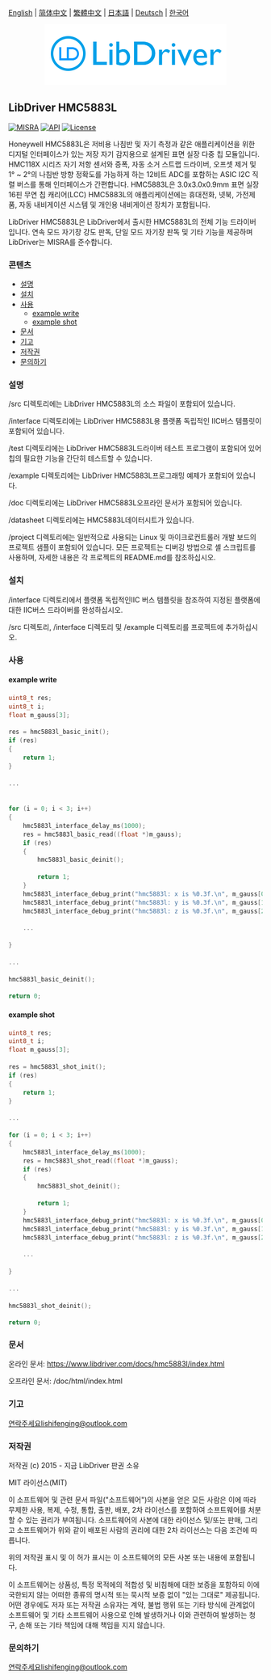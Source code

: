 [English](/README.md) | [ 简体中文](/README_zh-Hans.md) | [繁體中文](/README_zh-Hant.md) | [日本語](/README_ja.md) | [Deutsch](/README_de.md) | [한국어](/README_ko.md)

<div align=center>
<img src="/doc/image/logo.png"/>
</div>

## LibDriver HMC5883L

[![MISRA](https://img.shields.io/badge/misra-compliant-brightgreen.svg)](/misra/README.md) [![API](https://img.shields.io/badge/api-reference-blue)](https://www.libdriver.com/docs/ws2812b/index.html) [![License](https://img.shields.io/badge/license-MIT-brightgreen.svg)](/LICENSE)

Honeywell HMC5883L은 저비용 나침반 및 자기 측정과 같은 애플리케이션을 위한 디지털 인터페이스가 있는 저장 자기 감지용으로 설계된 표면 실장 다중 칩 모듈입니다. HMC118X 시리즈 자기 저항 센서와 증폭, 자동 소거 스트랩 드라이버, 오프셋 제거 및 1° ~ 2°의 나침반 방향 정확도를 가능하게 하는 12비트 ADC를 포함하는 ASIC I2C 직렬 버스를 통해 인터페이스가 간편합니다. HMC5883L은 3.0x3.0x0.9mm 표면 실장 16핀 무연 칩 캐리어(LCC) HMC5883L의 애플리케이션에는 휴대전화, 넷북, 가전제품, 자동 내비게이션 시스템 및 개인용 내비게이션 장치가 포함됩니다.

LibDriver HMC5883L은 LibDriver에서 출시한 HMC5883L의 전체 기능 드라이버입니다. 연속 모드 자기장 강도 판독, 단일 모드 자기장 판독 및 기타 기능을 제공하며 LibDriver는 MISRA를 준수합니다.

### 콘텐츠

  - [설명](#설명)
  - [설치](#설치)
  - [사용](#사용)
    - [example write](#example-write)
    - [example shot](#example-shot)
  - [문서](#문서)
  - [기고](#기고)
  - [저작권](#저작권)
  - [문의하기](#문의하기)

### 설명

/src 디렉토리에는 LibDriver HMC5883L의 소스 파일이 포함되어 있습니다.

/interface 디렉토리에는 LibDriver HMC5883L용 플랫폼 독립적인 IIC버스 템플릿이 포함되어 있습니다.

/test 디렉토리에는 LibDriver HMC5883L드라이버 테스트 프로그램이 포함되어 있어 칩의 필요한 기능을 간단히 테스트할 수 있습니다.

/example 디렉토리에는 LibDriver HMC5883L프로그래밍 예제가 포함되어 있습니다.

/doc 디렉토리에는 LibDriver HMC5883L오프라인 문서가 포함되어 있습니다.

/datasheet 디렉토리에는 HMC5883L데이터시트가 있습니다.

/project 디렉토리에는 일반적으로 사용되는 Linux 및 마이크로컨트롤러 개발 보드의 프로젝트 샘플이 포함되어 있습니다. 모든 프로젝트는 디버깅 방법으로 셸 스크립트를 사용하며, 자세한 내용은 각 프로젝트의 README.md를 참조하십시오.

### 설치

/interface 디렉토리에서 플랫폼 독립적인IIC 버스 템플릿을 참조하여 지정된 플랫폼에 대한 IIC버스 드라이버를 완성하십시오.

/src 디렉토리, /interface 디렉토리 및 /example 디렉토리를 프로젝트에 추가하십시오.

### 사용

#### example write

```C
uint8_t res;
uint8_t i;
float m_gauss[3];

res = hmc5883l_basic_init();
if (res)
{
    return 1;
}

...


for (i = 0; i < 3; i++)
{
    hmc5883l_interface_delay_ms(1000);
    res = hmc5883l_basic_read((float *)m_gauss);
    if (res)
    {
        hmc5883l_basic_deinit();

        return 1;
    }
    hmc5883l_interface_debug_print("hmc5883l: x is %0.3f.\n", m_gauss[0]);
    hmc5883l_interface_debug_print("hmc5883l: y is %0.3f.\n", m_gauss[1]);
    hmc5883l_interface_debug_print("hmc5883l: z is %0.3f.\n", m_gauss[2]);
    
    ...
    
}

...

hmc5883l_basic_deinit();

return 0;
```

#### example shot

```c
uint8_t res;
uint8_t i;
float m_gauss[3];

res = hmc5883l_shot_init();
if (res)
{
    return 1;
}

...

for (i = 0; i < 3; i++)
{
    hmc5883l_interface_delay_ms(1000);
    res = hmc5883l_shot_read((float *)m_gauss);
    if (res)
    {
        hmc5883l_shot_deinit();

        return 1;
    }
    hmc5883l_interface_debug_print("hmc5883l: x is %0.3f.\n", m_gauss[0]);
    hmc5883l_interface_debug_print("hmc5883l: y is %0.3f.\n", m_gauss[1]);
    hmc5883l_interface_debug_print("hmc5883l: z is %0.3f.\n", m_gauss[2]);
    
    ...
    
}

...

hmc5883l_shot_deinit();

return 0;
```

### 문서

온라인 문서: https://www.libdriver.com/docs/hmc5883l/index.html

오프라인 문서: /doc/html/index.html

### 기고

연락주세요lishifenging@outlook.com

### 저작권

저작권 (c) 2015 - 지금 LibDriver 판권 소유

MIT 라이선스(MIT)

이 소프트웨어 및 관련 문서 파일("소프트웨어")의 사본을 얻은 모든 사람은 이에 따라 무제한 사용, 복제, 수정, 통합, 출판, 배포, 2차 라이선스를 포함하여 소프트웨어를 처분할 수 있는 권리가 부여됩니다. 소프트웨어의 사본에 대한 라이선스 및/또는 판매, 그리고 소프트웨어가 위와 같이 배포된 사람의 권리에 대한 2차 라이선스는 다음 조건에 따릅니다.

위의 저작권 표시 및 이 허가 표시는 이 소프트웨어의 모든 사본 또는 내용에 포함됩니다.

이 소프트웨어는 상품성, 특정 목적에의 적합성 및 비침해에 대한 보증을 포함하되 이에 국한되지 않는 어떠한 종류의 명시적 또는 묵시적 보증 없이 "있는 그대로" 제공됩니다. 어떤 경우에도 저자 또는 저작권 소유자는 계약, 불법 행위 또는 기타 방식에 관계없이 소프트웨어 및 기타 소프트웨어 사용으로 인해 발생하거나 이와 관련하여 발생하는 청구, 손해 또는 기타 책임에 대해 책임을 지지 않습니다.

### 문의하기

연락주세요lishifenging@outlook.com
